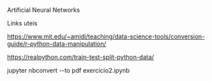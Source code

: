 Artificial Neural Networks

Links uteis

https://www.mit.edu/~amidi/teaching/data-science-tools/conversion-guide/r-python-data-manipulation/

https://realpython.com/train-test-split-python-data/


jupyter nbconvert --to pdf exercicio2.ipynb
